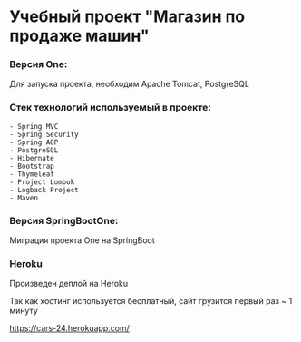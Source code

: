 # Учебный проект "Магазин по продаже машин"

### Версия One:

Для запуска проекта, необходим Apache Tomcat, PostgreSQL

### Стек технологий используемый в проекте:

  	- Spring MVC
  	- Spring Security
  	- Spring AOP
  	- PostgreSQL
  	- Hibernate
  	- Bootstrap
  	- Thymeleaf
  	- Project Lombok
  	- Logback Project
  	- Maven
	
### Версия SpringBootOne:	

Миграция проекта One на SpringBoot

### Heroku

Произведен деплой на Heroku

Так как хостинг используется бесплатный, сайт грузится первый раз ~ 1 минуту

https://cars-24.herokuapp.com/